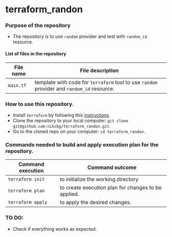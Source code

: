# terraform_randon

### Purpose of the repository 
- The repository is to use `random` provider and test with `random_id` resource.

#### List of files in the repository

File name                            | File description 
------------------------------------ | --------------------------------------------------------------
`main.tf` | template with code for `terraform` tool to use `random` provider and `random_id` resource.

### How to use this repository. 
- Install `terraform` by following this [instructions](https://www.terraform.io/intro/getting-started/install.html).
- Clone the repository to your local computer: `git clone git@github.com:nikcbg/terraform_randon.git`.
- Go to the cloned repo on your computer: `cd terraform_randon`.

### Commands needed to build and apply execution plan for the repository. 

Command execution                    | Command outcome
------------------------------------ | --------------------------------------------------------------
`terraform init` | to initialize the working directory 
`terraform plan` | to create execution plan for changes to be applied. 
`terraform apply` | to apply the desired changes. 


### TO DO:
- Check if everything works as expected.
